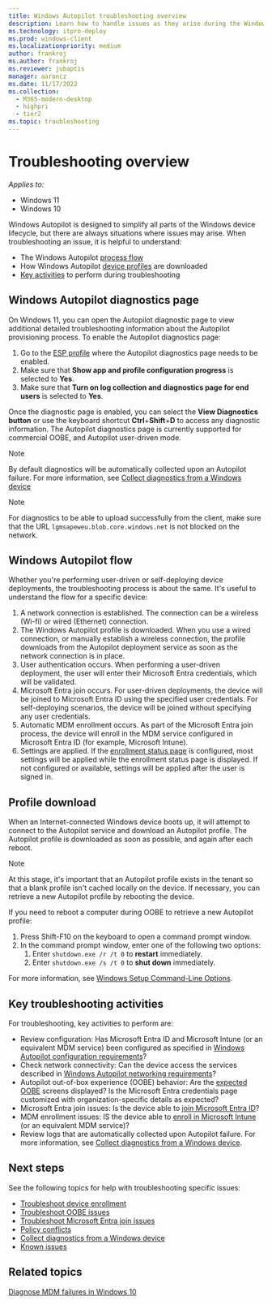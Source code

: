 ```yaml
---
title: Windows Autopilot troubleshooting overview
description: Learn how to handle issues as they arise during the Windows Autopilot deployment process.
ms.technology: itpro-deploy
ms.prod: windows-client
ms.localizationpriority: medium
author: frankroj
ms.author: frankroj
ms.reviewer: jubaptis
manager: aaroncz
ms.date: 11/17/2022
ms.collection:
  - M365-modern-desktop
  - highpri
  - tier2
ms.topic: troubleshooting
---
```



# Troubleshooting overview

*Applies to:*

- Windows 11
- Windows 10

Windows Autopilot is designed to simplify all parts of the Windows device lifecycle, but there are always situations where issues may arise. When troubleshooting an issue, it is helpful to understand:

- The Windows Autopilot [process flow](#windows-autopilot-flow)
- How Windows Autopilot [device profiles](#profile-download) are downloaded
- [Key activities](#key-troubleshooting-activities) to perform during troubleshooting

## Windows Autopilot diagnostics page
On Windows 11, you can open the Autopilot diagnostic page to view additional detailed troubleshooting information about the Autopilot provisioning process. To enable the Autopilot diagnostics page:

1. Go to the [ESP profile](/mem/intune/enrollment/windows-enrollment-status) where the Autopilot diagnostics page needs to be enabled.
2. Make sure that **Show app and profile configuration progress** is selected to **Yes**.
3. Make sure that **Turn on log collection and diagnostics page for end users** is selected to **Yes**.

Once the diagnostic page is enabled, you can select the **View Diagnostics button** or use the keyboard shortcut **Ctrl**+**Shift**+**D** to access any diagnostic information. The Autopilot diagnostics page is currently supported for commercial OOBE, and Autopilot user-driven mode.

> [!NOTE]
> By default diagnostics will be automatically collected upon an Autopilot failure. For more information, see [Collect diagnostics from a Windows device](/mem/intune/remote-actions/collect-diagnostics)

> [!NOTE]
> For diagnostics to be able to upload successfully from the client, make sure that the URL `lgmsapeweu.blob.core.windows.net` is not blocked on the network.

## Windows Autopilot flow

Whether you're performing user-driven or self-deploying device deployments, the troubleshooting process is about the same. It's useful to understand the flow for a specific device:

1. A network connection is established. The connection can be a wireless (Wi-fi) or wired (Ethernet) connection.
2. The Windows Autopilot profile is downloaded. When you use a wired connection, or manually establish a wireless connection, the profile downloads from the Autopilot deployment service as soon as the network connection is in place.
3. User authentication occurs. When performing a user-driven deployment, the user will enter their Microsoft Entra credentials, which will be validated.
4. Microsoft Entra join occurs. For user-driven deployments, the device will be joined to Microsoft Entra ID using the specified user credentials. For self-deploying scenarios, the device will be joined without specifying any user credentials.
5. Automatic MDM enrollment occurs. As part of the Microsoft Entra join process, the device will enroll in the MDM service configured in Microsoft Entra ID (for example, Microsoft Intune).
6. Settings are applied. If the [enrollment status page](enrollment-status.md) is configured, most settings will be applied while the enrollment status page is displayed. If not configured or available, settings will be applied after the user is signed in.

## Profile download

When an Internet-connected Windows device boots up, it will attempt to connect to the Autopilot service and download an Autopilot profile. The Autopilot profile is downloaded as soon as possible, and again after each reboot.

> [!NOTE]
> At this stage, it's important that an Autopilot profile exists in the tenant so that a blank profile isn't cached locally on the device. If necessary, you can retrieve a new Autopilot profile by rebooting the device.
>
> If you need to reboot a computer during OOBE to retrieve a new Autopilot profile:
> 1. Press Shift-F10 on the keyboard to open a command prompt window.
> 2. In the command prompt window, enter one of the following two options:
>    1. Enter `shutdown.exe /r /t 0` to **restart** immediately.
>    2. Enter `shutdown.exe /s /t 0` to **shut down** immediately.
>
> For more information, see [Windows Setup Command-Line Options](/windows-hardware/manufacture/desktop/windows-setup-command-line-options).

<!-- To remove the currently cached local profile in Windows 10 version 1803 and earlier, it's necessary to re-generalize the OS using **sysprep /generalize /oobe**, reinstall the OS, or re-image the PC. -->
 
<!-- In Windows 10 version 1809 and later, -->

<!-- When a profile is downloaded depends upon the version of Windows client that is running on the PC. See the following table.

| Windows 10 version | Profile download behavior |
| --- | --- |
| 1709 | The profile is downloaded after the OOBE network connection page. This page isn't displayed when using a wired connection. In this case, the profile is downloaded before the EULA screen. |
| 1803 | The profile is downloaded as soon as possible. If wired, it's downloaded at the start of OOBE. If wireless, it's downloaded after the network connection page. |
| 1809 | The profile is downloaded as soon as possible (same as 1803), and again after each reboot. | -->

## Key troubleshooting activities

For troubleshooting, key activities to perform are:

- Review configuration: Has Microsoft Entra ID and Microsoft Intune (or an equivalent MDM service) been configured as specified in [Windows Autopilot configuration requirements](configuration-requirements.md)?
- Check network connectivity: Can the device access the services described in [Windows Autopilot networking requirements](networking-requirements.md)?
- Autopilot out-of-box experience (OOBE) behavior: Are the [expected OOBE](troubleshoot-oobe.md) screens displayed? Is the Microsoft Entra credentials page customized with organization-specific details as expected?
- Microsoft Entra join issues: Is the device able to [join Microsoft Entra ID](troubleshoot-aad-join.md)?
- MDM enrollment issues: IS the device able to [enroll in Microsoft Intune](troubleshoot-device-enrollment.md) (or an equivalent MDM service)?
- Review logs that are automatically collected upon Autopilot failure. For more information, see [Collect diagnostics from a Windows device](/mem/intune/remote-actions/collect-diagnostics). <!--1895390-->

## Next steps

See the following topics for help with troubleshooting specific issues:

- [Troubleshoot device enrollment](troubleshoot-device-enrollment.md)
- [Troubleshoot OOBE issues](troubleshoot-oobe.md)
- [Troubleshoot Microsoft Entra join issues](troubleshoot-aad-join.md)
- [Policy conflicts](policy-conflicts.md)
- [Collect diagnostics from a Windows device](/mem/intune/remote-actions/collect-diagnostics)
- [Known issues](known-issues.md)

## Related topics

[Diagnose MDM failures in Windows 10](/windows/client-management/mdm/diagnose-mdm-failures-in-windows-10)
